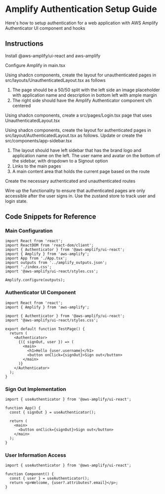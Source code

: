 # Amplify Authentication Setup Guide

Here's how to setup authentication for a web application with AWS Amplify Authenticator UI component and hooks

## Instructions

Install @aws-amplify/ui-react and aws-amplify

Configure Amplify in main.tsx

Using shadcn components, create the layout for unauthenticated pages in src/layouts/UnauthenticatedLayout.tsx as follows
1. The page should be a 50/50 split with the left side an image placeholder with application name and description in bottom left with ample margin
2. The right side should have the Amplify Authenticator component v/h centered

Using shadcn components, create a src/pages/Login.tsx page that uses UnauthenticatedLayout.tsx

Using shadcn components, create the layout for authenticated pages in src/layout/AuthenticatedLayout.tsx as follows. Update or create the src/components/app-sidebar.tsx
1. The layout should have left sidebar that has the brand logo and application name on the left. The user name and avatar on the bottom of the sidebar, with dropdown to a Signout option
2. Links to the main pages
3. A main content area that holds the current page based on the route

Create the necessary authenticated and unauthenticated routes

Wire up the functionality to ensure that authenticated pages are only accessible after the user signs in. Use the zustand store to track user and login state.

## Code Snippets for Reference

### Main Configuration
```tsx
import React from 'react';
import ReactDOM from 'react-dom/client';
import { Authenticator } from '@aws-amplify/ui-react';
import { Amplify } from 'aws-amplify';
import App from './App.tsx';
import outputs from '../amplify_outputs.json';
import './index.css';
import '@aws-amplify/ui-react/styles.css';

Amplify.configure(outputs);
```

### Authenticator UI Component
```tsx
import React from 'react';
import { Amplify } from 'aws-amplify';

import { Authenticator } from '@aws-amplify/ui-react';
import '@aws-amplify/ui-react/styles.css';

export default function TestPage() {
  return (
    <Authenticator>
      {({ signOut, user }) => (
        <main>
          <h1>Hello {user.username}</h1>
          <button onClick={signOut}>Sign out</button>
        </main>
      )}
    </Authenticator>
  );
}
```

### Sign Out Implementation
```tsx
import { useAuthenticator } from '@aws-amplify/ui-react';

function App() {
  const { signOut } = useAuthenticator();

  return (
    <main>
      <button onClick={signOut}>Sign out</button>
    </main>
  );
}
```

### User Information Access
```tsx
import { useAuthenticator } from '@aws-amplify/ui-react';

function Component() {
  const { user } = useAuthenticator();
  return <p>Welcome, {user?.attributes?.email}</p>;
}
```
